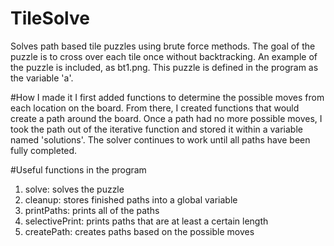 # TileSolve
Solves path based tile puzzles using brute force methods.
The goal of the puzzle is to cross over each tile once without backtracking.
An example of the puzzle is included, as bt1.png. This puzzle is defined in the program as the variable 'a'.

#How I made it
I first added functions to determine the possible moves from each location on the board. From there, I created functions that would create a path around the board. Once a path had no more possible moves, I took the path out of the iterative function and stored it within a variable named 'solutions'. The solver continues to work until all paths have been fully completed.

#Useful functions in the program
1. solve: solves the puzzle
2. cleanup: stores finished paths into a global variable
3. printPaths: prints all of the paths
4. selectivePrint: prints paths that are at least a certain length
5. createPath: creates paths based on the possible moves
